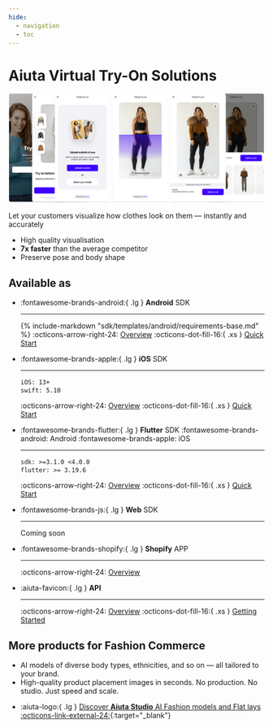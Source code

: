 ```yaml
---
hide:
  - navigation
  - toc
---
```


# Aiuta Virtual Try-On Solutions

![About Virtual Try-On](media/about.png)

Let your customers visualize how clothes look on them — instantly and accurately

- High quality visualisation
- __7x faster__ than the average competitor
- Preserve pose and body shape

## Available as

<div class="grid cards" markdown>

-   :fontawesome-brands-android:{ .lg } __Android__ <span class="md-platfroms">SDK</span>

    ---

    {% include-markdown "sdk/templates/android/requirements-base.md" %}
    :octicons-arrow-right-24: 
    <span class="md-cards-links">
    [Overview](sdk/overview.md) :octicons-dot-fill-16:{ .xs } [Quick Start](sdk/android/setup/installation.md)
    </span>

-   :fontawesome-brands-apple:{ .lg } __iOS__ <span class="md-platfroms">SDK</span>

    ---
    ```
    iOS: 13+
    swift: 5.10
    ```
    :octicons-arrow-right-24: 
    <span class="md-cards-links">
    [Overview](sdk/overview.md) :octicons-dot-fill-16:{ .xs } [Quick Start](sdk/ios/quick-start.md)
    </span>

-   :fontawesome-brands-flutter:{ .lg } __Flutter__ <span class="md-platfroms">SDK :fontawesome-brands-android: Android :fontawesome-brands-apple: iOS</span>

    ---
    ```
    sdk: >=3.1.0 <4.0.0
    flutter: >= 3.19.6
    ```
    :octicons-arrow-right-24: 
    <span class="md-cards-links">
    [Overview](sdk/overview.md) :octicons-dot-fill-16:{ .xs } [Quick Start](sdk/flutter/quick-start.md)
    </span>

-   :fontawesome-brands-js:{ .lg } __Web__ <span class="md-platfroms">SDK</span>

    ---
    Coming soon

-   :fontawesome-brands-shopify:{ .lg } __Shopify__ <span class="md-platfroms">APP</span>

    ---
    :octicons-arrow-right-24: 
    <span class="md-cards-links">
    [Overview](shopify/overview.md)  
    </span>

-   :aiuta-favicon:{ .lg } __API__

    ---
    :octicons-arrow-right-24: 
    <span class="md-cards-links">
    [Overview](api/overview.md) :octicons-dot-fill-16:{ .xs } [Getting Started](api/getting-started.md)
    </span>

</div>

## More products for Fashion Commerce

- AI models of diverse body types, ethnicities, and so on — all tailored to your brand.
- High-quality product placement images in seconds. No production. No studio. Just speed and scale.

<div class="grid cards" markdown>

- :aiuta-logo:{ .lg } [Discover __Aiuta Studio__ AI Fashion models and Flat lays :octicons-link-external-24:](https://aiuta.com){:target="_blank"}

</div>

